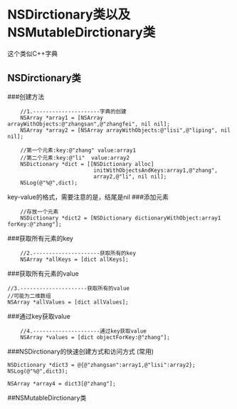 # NSDirctionary类以及NSMutableDirctionary类  
这个类似C++字典
## NSDirctionary类
###创建方法
```
    //1.---------------------字典的创建  
    NSArray *array1 = [NSArray arrayWithObjects:@"zhangsan",@"zhangfei", nil nil];  
    NSArray *array2 = [NSArray arrayWithObjects:@"lisi",@"liping", nil nil];  
      
    //第一个元素:key:@"zhang" value:array1  
    //第二个元素:key:@"li"  value:array2  
    NSDictionary *dict = [[NSDictionary alloc] 
                           initWithObjectsAndKeys:array1,@"zhang",
                           array2,@"li", nil nil];  
    NSLog(@"%@",dict);  
```
key-value的格式，需要注意的是，结尾是nil
###添加元素
```
    //存放一个元素  
    NSDictionary *dict2 = [NSDictionary dictionaryWithObject:array1 forKey:@"zhang"];  
```
###获取所有元素的key
```
    //2.---------------------获取所有的key  
    NSArray *allKeys = [dict allKeys];  
```
###获取所有元素的value
```
//3.---------------------获取所有的value  
//可能为二维数组  
NSArray *allValues = [dict allValues]; 
```
###通过key获取value
```
    //4.---------------------通过key获取value  
    NSArray *values = [dict objectForKey:@"zhang"];  
```
###NSDirctionary的快速创建方式和访问方式 (常用)
```
NSDictionary *dict3 = @{@"zhangsan":array1,@"lisi":array2};  
NSLog(@"%@",dict3);  
  
NSArray *array4 = dict3[@"zhang"]; 
```
##NSMutableDirctionary类




